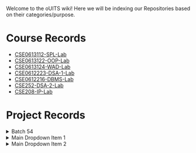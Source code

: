 Welcome to the oUITS wiki! Here we will be indexing our Repositories based on their categories/purpose.

# Course Records
- [CSE0613112-SPL-Lab](https://github.com/oU1TS/CSE0613112-SPL-Lab)
- [CSE0613122-OOP-Lab](https://github.com/oU1TS/CSE0613122-OOP-Lab)
- [CSE0613124-WAD-Lab](https://github.com/oU1TS/CSE0613124-WAD-Lab)
- [CSE0612223-DSA-1-Lab](https://github.com/oU1TS/CSE0612223-DSA-1-Lab)
- [CSE0612216-DBMS-Lab](https://github.com/oU1TS/CSE0612216-DBMS-Lab)
- [CSE252-DSA-2-Lab](https://github.com/oU1TS/CSE252-DSA-2-Lab)
- [CSE208-IP-Lab](https://github.com/oU1TS/CSE208-IP-Lab)

# Project Records

<details>
  <summary>Batch 54</summary>

<details>
    <summary>0432320005101064</summary>

    
        CSE208-IP-Lab: [Project](https://github.com/shoytanbaba99/The-Begging-From-The-Beginning) | [Mod](https://github.com/cristal-node/The-Begging-From-The-Beginning) &rarr; [Website](https://begging.cristal-node.workers.dev/welcome.html) |
      

      &nbsp;

    

  </details>

</details>


<details>
  <summary>Main Dropdown Item 1</summary>
  <p>Content for Main Dropdown Item 1. This can be text, links, or even more Markdown content.</p>

  <details>
    <summary>Nested Dropdown Item 1.1</summary>
    <ul>
      <li><a href="#">Link to Sub-Item 1.1.1</a></li>
      <li><a href="#">Link to Sub-Item 1.1.2</a></li>
    </ul>
    <p>More detailed info for Nested Dropdown Item 1.1.</p>
  </details>

  <details>
    <summary>Nested Dropdown Item 1.2</summary>
    <p>Content for Nested Dropdown Item 1.2.</p>
  </details>
</details>

<details>
  <summary>Main Dropdown Item 2</summary>
  <ul>
    <li><a href="#">Link to Main Item 2.1</a></li>
    <li><a href="#">Link to Main Item 2.2</a></li>
  </ul>
</details>